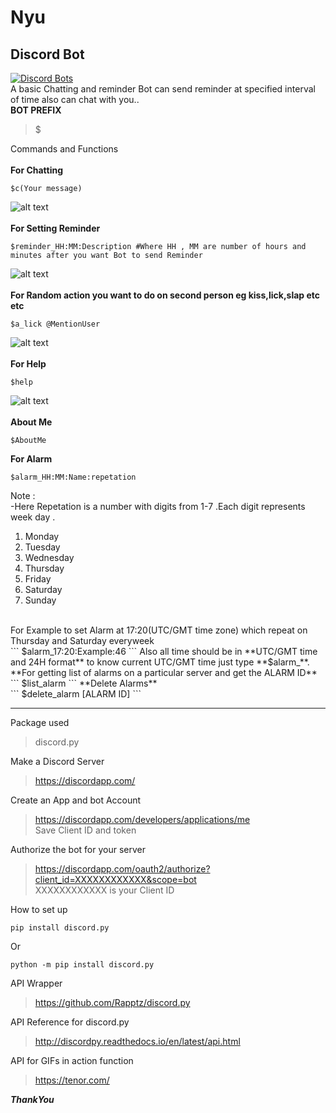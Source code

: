 # Nyu </br>
## Discord Bot</br>
[![Discord Bots](https://discordbots.org/api/widget/426047120781344768.svg)](https://discordbots.org/bot/426047120781344768)</br>
A basic Chatting and reminder Bot can send reminder at specified interval of time also can chat with you..</br>
**BOT PREFIX**
> $

Commands and Functions</br></br>
__**For Chatting**__</br>
```
$c(Your message)
```
![alt text](https://raw.githubusercontent.com/amangautam015/HybridNyu/master/Nyu_git.JPG)
</br></br>
__**For Setting Reminder**__ </br>
```
$reminder_HH:MM:Description #Where HH , MM are number of hours and minutes after you want Bot to send Reminder
```
![alt text](https://raw.githubusercontent.com/amangautam015/HybridNyu/master/remm.JPG)
</br></br>
__**For Random action you want to do on second person eg kiss,lick,slap etc etc**__</br>
```
$a_lick @MentionUser
```
![alt text](https://raw.githubusercontent.com/amangautam015/HybridNyu/master/acex.JPG)</br></br>
__**For Help**__</br>
```
$help
```
![alt text](https://github.com/amangautam015/HybridNyu/blob/master/Nyu_help.JPG)</br></br>
__**About Me**__</br>
```
$AboutMe
```
**For Alarm**</br>
```
$alarm_HH:MM:Name:repetation
```
Note : </br>
-Here Repetation is a number with digits from 1-7 .Each digit represents week day .</br>
1. Monday
2. Tuesday
3. Wednesday
4. Thursday
5. Friday
6. Saturday
7. Sunday
</br>
For Example to set Alarm at 17:20(UTC/GMT time zone) which repeat on Thursday and Saturday everyweek</br>
```
$alarm_17:20:Example:46
```
Also all time should be in **UTC/GMT time and 24H format** to know current UTC/GMT time just type **$alarm_**.
</br>
**For getting list of alarms on a particular server and get the ALARM ID**</br>
```
$list_alarm
```
**Delete Alarms**</br>
```
$delete_alarm [ALARM ID]
``` 
</br>

---

Package used 
> discord.py

Make a Discord Server 
>https://discordapp.com/

Create an App and bot Account 
>https://discordapp.com/developers/applications/me </br>
>Save Client ID and token

Authorize the bot for your server
>https://discordapp.com/oauth2/authorize?client_id=XXXXXXXXXXXX&scope=bot</br>
>XXXXXXXXXXXX is your Client ID 

How to set up

```
pip install discord.py
```
Or
```
python -m pip install discord.py
```

API Wrapper 
>https://github.com/Rapptz/discord.py

API Reference for discord.py
>http://discordpy.readthedocs.io/en/latest/api.html

API for GIFs in action function
>https://tenor.com/ 


**_ThankYou_**
